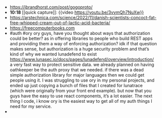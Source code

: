 - https://jbrandhorst.com/post/gogoproto/
- **10:18** [[quick capture]]:  {{video https://youtu.be/3vvmQh7NuXw}}
- https://arstechnica.com/science/2022/11/danish-scientists-concoct-fat-free-whipped-cream-out-of-lactic-acid-bacteria/
- https://freecomputerbooks.com
- #auth #ory ory guys, have you thought about ways that authorization could be better? as in offering libraries to people who build REST apps and providing them a way of enforcing authorization? idk if that question makes sense, but authorization is a huge security problem and that’s kind of why we wanted lunadefend to exist https://www.lunasec.io/docs/pages/lunadefend/overview/introduction/  a very fast way to protect sensitive data. we already planned on having oathkeeper be the auth proxy that we needed. if there was a dead simple authorization library for major languages then we could get people using it. I was struggling to use ory in my personal projects, and ended up just copying a bunch of files that I created for lunatrace (which were originally from your front end example). but now that you guys have the easy to use react components, it’s a lot easier. The next thing I code, i know ory is the easiest way to get all of my auth things I need for my service.
-